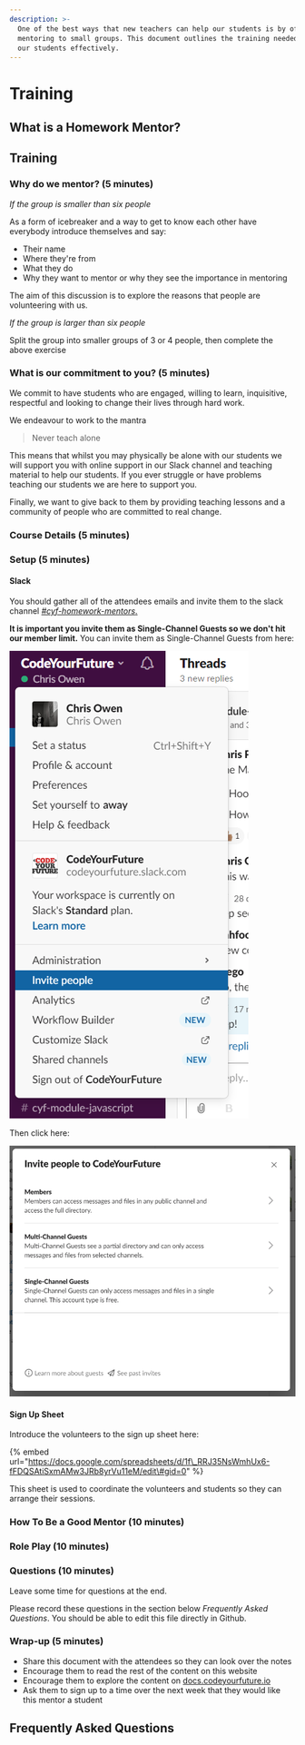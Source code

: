```yaml
---
description: >-
  One of the best ways that new teachers can help our students is by offering
  mentoring to small groups. This document outlines the training needed to help
  our students effectively.
---
```


# Training

## What is a Homework Mentor?

## Training

### Why do we mentor? \(5 minutes\)

_If the group is smaller than six people_

As a form of icebreaker and a way to get to know each other have everybody introduce themselves and say:

* Their name 
* Where they're from
* What they do
* Why they want to mentor or why they see the importance in mentoring

The aim of this discussion is to explore the reasons that people are volunteering with us. 

_If the group is larger than six people_

Split the group into smaller groups of 3 or 4 people, then complete the above exercise

### What is our commitment to you? \(5 minutes\)

We commit to have students who are engaged, willing to learn, inquisitive, respectful and looking to change their lives through hard work. 

We endeavour to work to the mantra 

> Never teach alone

This means that whilst you may physically be alone with our students we will support you with online support in our Slack channel and teaching material to help our students. If you ever struggle or have problems teaching our students we are here to support you.

Finally, we want to give back to them by providing teaching lessons and a community of people who are committed to real change. 

### Course Details \(5 minutes\)

### Setup \(5 minutes\)

#### Slack

You should gather all of the attendees emails and invite them to the slack channel [_\#cyf-homework-mentors_.](https://app.slack.com/client/T2H71EFLK/C010MDVT37G)

**It is important you invite them as Single-Channel Guests so we don't hit our member limit.** You can invite them as Single-Channel Guests from here:

![](../../.gitbook/assets/image%20%281%29.png)

Then click here:

![](../../.gitbook/assets/image.png)

#### Sign Up Sheet

Introduce the volunteers to the sign up sheet here:

{% embed url="https://docs.google.com/spreadsheets/d/1f\_RRJ35NsWmhUx6-fFDQSAtiSxmAMw3JRb8yrVu11eM/edit\#gid=0" %}

This sheet is used to coordinate the volunteers and students so they can arrange their sessions. 

### How To Be a Good Mentor \(10 minutes\)



### Role Play \(10 minutes\)



### Questions \(10 minutes\)

Leave some time for questions at the end.

Please record these questions in the section below _Frequently Asked Questions_. You should be able to edit this file directly in Github.

### Wrap-up \(5 minutes\)

* Share this document with the attendees so they can look over the notes
* Encourage them to read the rest of the content on this website
* Encourage them to explore the content on [docs.codeyourfuture.io](https://docs.codeyourfuture.io)
* Ask them to sign up to a time over the next week that they would like this mentor a student

## Frequently Asked Questions

